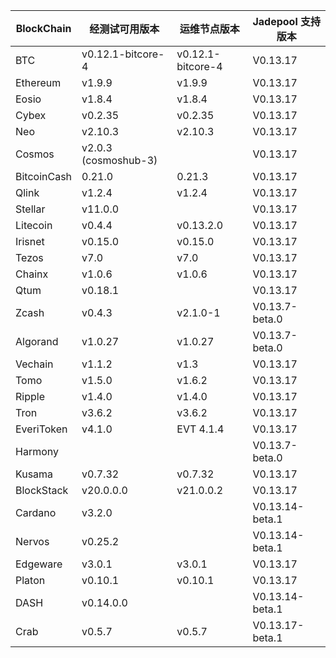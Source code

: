 | BlockChain  | 经测试可用版本| 运维节点版本 | Jadepool 支持版本 |
| ----------- | ---------- | ---------- | ---------- |
| BTC         | v0.12.1-bitcore-4    |    v0.12.1-bitcore-4  | V0.13.17 |
| Ethereum    | v1.9.9     |     	v1.9.9 | V0.13.17 |
| Eosio       | v1.8.4 | v1.8.4 | V0.13.17 |
| Cybex       | v0.2.35    |   	v0.2.35  | V0.13.17 |
| Neo         | v2.10.3    |    	v2.10.3 | V0.13.17    |
| Cosmos      | v2.0.3 (cosmoshub-3)     |      | V0.13.17 |
| BitcoinCash | 0.21.0     | 0.21.3   | V0.13.17 |
| Qlink       | v1.2.4     |  	v1.2.4    | V0.13.17 |
| Stellar     | v11.0.0    |     | V0.13.17 |
| Litecoin    | v0.4.4     |   v0.13.2.0   | V0.13.17 |
| Irisnet     | v0.15.0    |  v0.15.0	   | V0.13.17 |
| Tezos       | v7.0   | v7.0     | V0.13.17 |
| Chainx      | v1.0.6     |  v1.0.6    | V0.13.17 |
| Qtum        | v0.18.1    |     | V0.13.17 |
| Zcash       | v0.4.3     |   	v2.1.0-1   | V0.13.7-beta.0 |
| Algorand    | v1.0.27    |  v1.0.27    | V0.13.7-beta.0 |
| Vechain     | v1.1.2     |  v1.3    | V0.13.17 |
| Tomo        | v1.5.0     |   v1.6.2   | V0.13.17 |
| Ripple      | v1.4.0     |  	v1.4.0    | V0.13.17 |
| Tron        | v3.6.2 |     	v3.6.2       | V0.13.17 |
| EveriToken  | v4.1.0 |     EVT 4.1.4       | V0.13.17 |
| Harmony     |            |            | V0.13.7-beta.0 |
| Kusama      | v0.7.32    |  v0.7.32   | V0.13.17 |
| BlockStack  | v20.0.0.0 |     	v21.0.0.2       | V0.13.17 |
| Cardano     | v3.2.0     |            | V0.13.14-beta.1           |
| Nervos      | v0.25.2   |            |  V0.13.14-beta.1        |
| Edgeware    | v3.0.1    | v3.0.1     |  V0.13.17          |
| Platon      | v0.10.1   | v0.10.1  |  V0.13.17  |
| DASH        | v0.14.0.0   |        |  V0.13.14-beta.1  |
| Crab        |  v0.5.7   |   v0.5.7      |  V0.13.17-beta.1  |
